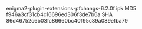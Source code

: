 enigma2-plugin-extensions-pfchangs-6.2.0f.ipk
MD5 f946a3cf31cb4c16696ed306f3de7b6a
SHA 86d46752c6b03fc86660bc40195c89a089efba79


